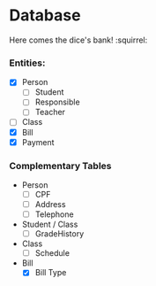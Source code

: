 # Database
Here comes the dice's bank! :squirrel:

### Entities:
- [x] Person
  - [ ] Student
  - [ ] Responsible
  - [ ] Teacher
- [ ] Class
- [x] Bill
- [x] Payment

### Complementary Tables
- Person
  - [ ] CPF
  - [ ] Address
  - [ ] Telephone
- Student / Class
  - [ ] GradeHistory
- Class
  - [ ] Schedule
- Bill
  - [x] Bill Type
